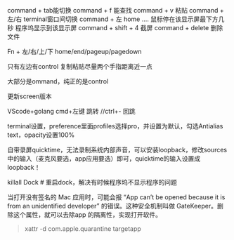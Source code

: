 command + tab能切换
command + f 能查找
command + v 粘贴
command + 左/右 terminal窗口间切换
command + 左 home ....
鼠标停在该显示屏最下方几秒 程序坞显示到该显示屏
command + shift + 4 截屏
command + delete 删除文件

Fn + 左/右/上/下 home/end/pageup/pagedown

只有左边有control
复制粘贴尽量两个手指距离近一点

大部分是ommand，纯正的是control

更新screen版本


VScode+golang cmd+左键 跳转 //ctrl+- 回跳


terminal设置，preference里面profiles选择pro，并设置为默认，勾选Antialias text，opacity设置100%

自带录屏quicktime，无法录制系统内部声音，可以安装loopback，修改sources中的输入（麦克风要选，app应用要选）即可，quicktime的输入设置成loopback！

killall Dock  # 重启dock，解决有时候程序坞不显示程序的问题

当打开没有签名的 Mac 应用时，可能会报 “App can’t be opened because it is from an unidentified developer” 的错误。这种安全机制叫做 GateKeeper。删除这个属性，就可以去除app 的隔离性，实现打开软件。
>xattr -d  com.apple.quarantine targetapp